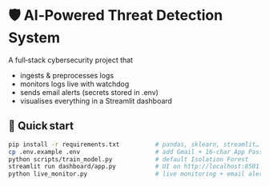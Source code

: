# 🛡️ AI‑Powered Threat Detection System

A full‑stack cybersecurity project that

- ingests & preprocesses logs   
- monitors logs live with watchdog  
- sends email alerts (secrets stored in .env)  
- visualises everything in a Streamlit dashboard  

## 🚀 Quick start
```bash
pip install -r requirements.txt          # pandas, sklearn, streamlit…
cp .env.example .env                     # add Gmail + 16‑char App Password
python scripts/train_model.py            # default Isolation Forest
streamlit run dashboard/app.py           # UI on http://localhost:8501
python live_monitor.py                   # live monitoring + email alerts

